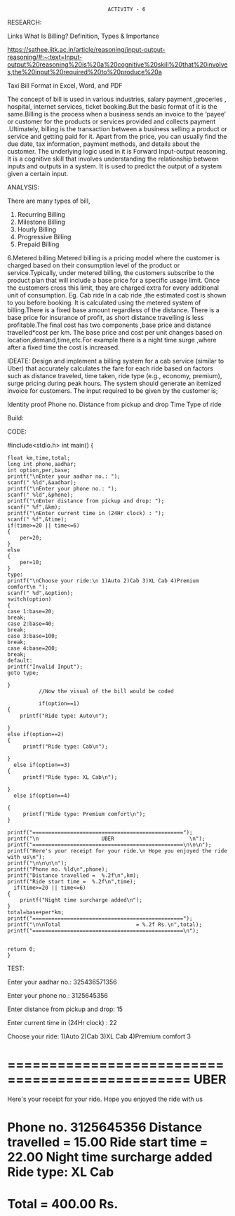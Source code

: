                                     ACTIVITY - 6


RESEARCH:

Links What Is Billing? Definition, Types & Importance

https://sathee.iitk.ac.in/article/reasoning/input-output-reasoning/#:~:text=Input-output%20reasoning%20is%20a%20cognitive%20skill%20that%20involves,the%20input%20required%20to%20produce%20a

Taxi Bill Format in Excel, Word, and PDF


The concept of bill is used in various industries, salary payment ,groceries , hospital, internet services, ticket booking.But the basic format of it is the same.Billing is the process when a business sends an invoice to the ‘payee’ or customer for the products or services provided and collects payment .Ultimately, billing is the transaction between a business selling a product or service and getting paid for it. Apart from the price, you can usually find the due date, tax information, payment methods, and details about the customer.
The underlying logic used in it is Forward Input-output reasoning. It is a cognitive skill that involves understanding the relationship between inputs and outputs in a system. It is used to predict the output of a system given a certain input.


ANALYSIS:

There are many types of bill,
1. Recurring Billing
2. Milestone Billing
3.  Hourly Billing
4. Progressive Billing
5. Prepaid Billing

6.Metered billing
Metered billing is a pricing model where the customer is charged based on their consumption level of the product or service.Typically, under metered billing, the customers subscribe to the product plan that will include a base price for a specific usage limit. Once the customers cross this limit, they are charged extra for every additional unit of consumption.
Eg. Cab ride
In a cab ride ,the estimated cost is shown to you before booking.  It is calculated using the metered system of billing.There is a fixed base amount regardless of the distance. There is a base price for insurance of profit, as short distance travelling is less profitable.The final cost has two components ,base price and distance travelled*cost per km. The base price and cost per unit changes based on location,demand,time,etc.For example there is a night time surge ,where after a fixed time the cost is increased.


IDEATE:
Design and implement a billing system for a cab service (similar to Uber) that accurately calculates the fare for each ride based on factors such as distance traveled, time taken, ride type (e.g., economy, premium), surge pricing during peak hours. The system should generate an itemized invoice for customers.
The input required to be given by the customer is;


Identity proof
Phone no.
Distance from pickup and drop
Time
Type of ride




Build:


CODE:

#include<stdio.h>
int main()
{

    float km,time,total;
    long int phone,aadhar;
    int option,per,base;
    printf("\nEnter your aadhar no.: ");
    scanf(" %ld",&aadhar);
    printf("\nEnter your phone no.: ");
    scanf(" %ld",&phone);
    printf("\nEnter distance from pickup and drop: ");
    scanf(" %f",&km);
    printf("\nEnter current time in (24Hr clock) : ");
    scanf(" %f",&time);
    if(time>=20 || time<=6)
    {
        per=20;
    }
    else
    {
        per=10;
    }
    type:
    printf("\nChoose your ride:\n 1)Auto 2)Cab 3)XL Cab 4)Premium comfort\n ");
    scanf(" %d",&option);
    switch(option)
    {
    case 1:base=20;
    break;
    case 2:base=40;
    break;
    case 3:base=100;
    break;
    case 4:base=200;
    break;
    default:
    printf("Invalid Input");
    goto type;
   
    }
              //Now the visual of the bill would be coded

              if(option==1)
    {
        printf("Ride type: Auto\n");

    }
    else if(option==2)
    {
         printf("Ride type: Cab\n");

    }
      else if(option==3)
    {
         printf("Ride type: XL Cab\n");

    }
      else if(option==4)
    
    { 
         printf("Ride type: Premium comfort\n");
    }
   
    printf("================================================");
    printf("\n                    UBER                        \n");
    printf("================================================\n\n\n");
    printf("Here's your receipt for your ride.\n Hope you enjoyed the ride with us\n");
    printf("\n\n\n\n");
    printf("Phone no. %ld\n",phone);
    printf("Distance travelled =  %.2f\n",km);
    printf("Ride start time =  %.2f\n",time);
      if(time>=20 || time<=6)
    {
        printf("Night time surcharge added\n");
    }
    total=base+per*km;
    printf("================================================");
    printf("\n\nTotal                        = %.2f Rs.\n",total);
    printf("================================================\n");
     
   
    return 0;
    }  


TEST:


Enter your aadhar no.: 325436571356


Enter your phone no.: 3125645356


Enter distance from pickup and drop: 15


Enter current time in (24Hr clock) : 22


Choose your ride:
 1)Auto 2)Cab 3)XL Cab 4)Premium comfort
 3
 
================================================
                    UBER                        
================================================




Here's your receipt for your ride.
 Hope you enjoyed the ride with us





Phone no. 3125645356
Distance travelled =  15.00
Ride start time =  22.00
Night time surcharge added
Ride type: XL Cab
================================================

Total                        = 400.00 Rs.
================================================
